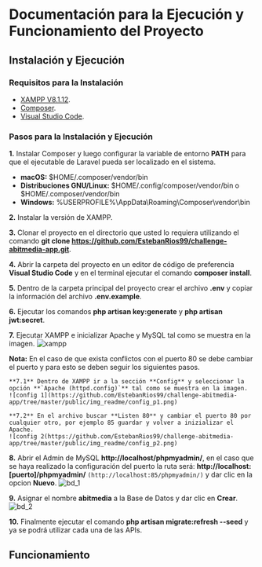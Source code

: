 # Documentación para la Ejecución y Funcionamiento del Proyecto

## Instalación y Ejecución

### Requisitos para la Instalación

- [XAMPP V8.1.12](https://sourceforge.net/projects/xampp/files/XAMPP%20Windows/8.1.12/xampp-windows-x64-8.1.12-0-VS16-installer.exe/download).
- [Composer](https://getcomposer.org/download/).
- [Visual Studio Code](https://code.visualstudio.com/download).

### Pasos para la Instalación y Ejecución

**1.** Instalar Composer y luego configurar la variable de entorno **PATH** para que el ejecutable de Laravel pueda ser localizado en el sistema. 

- **macOS:** $HOME/.composer/vendor/bin
- **Distribuciones GNU/Linux:** $HOME/.config/composer/vendor/bin o $HOME/.composer/vendor/bin
- **Windows:** %USERPROFILE%\AppData\Roaming\Composer\vendor\bin

**2.** Instalar la versión de XAMPP.

**3.** Clonar el proyecto en el directorio que usted lo requiera utilizando el comando **git clone https://github.com/EstebanRios99/challenge-abitmedia-app.git**.

**4.** Abrir la carpeta del proyecto en un editor de código de preferencia **Visual Studio Code** y en el terminal ejecutar el comando **composer install**.

**5.** Dentro de la carpeta principal del proyecto crear el archivo **.env** y copiar la información del archivo **.env.example**.

**6.** Ejecutar los comandos **php artisan key:generate** y **php artisan jwt:secret**.

**7.** Ejecutar XAMPP e inicializar Apache y MySQL tal como se muestra en la imagen.
![xampp](https://github.com/EstebanRios99/challenge-abitmedia-app/tree/master/public/img_readme/xampp.png)

**Nota:** En el caso de que exista conflictos con el puerto 80 se debe cambiar el puerto y para esto se deben seguir los siguientes pasos.

    **7.1** Dentro de XAMPP ir a la sección **Config** y seleccionar la opción **`Apache (httpd.config)`** tal como se muestra en la imagen.
    ![config 1](https://github.com/EstebanRios99/challenge-abitmedia-app/tree/master/public/img_readme/config_p1.png)

    **7.2** En el archivo buscar **Listen 80** y cambiar el puerto 80 por cualquier otro, por ejemplo 85 guardar y volver a inizializar el Apache.
    ![config 2(https://github.com/EstebanRios99/challenge-abitmedia-app/tree/master/public/img_readme/config_p2.png)

**8.** Abrir el Admin de MySQL **http://localhost/phpmyadmin/**, en el caso que se haya realizado la configuración del puerto la ruta será: **http://localhost:[puerto]/phpmyadmin/** `(http://localhost:85/phpmyadmin/)` y dar clic en la opcion **Nuevo**.
![bd_1](https://github.com/EstebanRios99/challenge-abitmedia-app/tree/master/public/img_readme/bd_p1.png)

**9.** Asignar el nombre **abitmedia** a la Base de Datos y dar clic en **Crear**.
![bd_2](https://github.com/EstebanRios99/challenge-abitmedia-app/tree/master/public/img_readme/bd_p2.png)

**10.** Finalmente ejecutar el comando **php artisan migrate:refresh --seed** y ya se podrá utilizar cada una de las APIs.

## Funcionamiento
